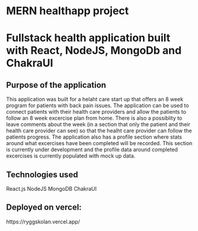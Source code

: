 # MERN healthapp project

<h1>Fullstack health application built with React, NodeJS, MongoDb and ChakraUI</h1>

<h2>Purpose of the application</h2>
<p>
This application was built for a helaht care start up that offers an 8 week program for patients with back pain issues. The application can be used to connect patients with their health care providers and allow the patients to follow an 8 week excercise plan from home. There is also a possiblity to leave comments about the week (in a section that only the patient and their health care provider can see) so that the healht care provider can follow the patients progress. The application also has a profile section where stats around what excercises have been completed will be recorded. This section is currently under development and the profile data around completed excercises is currently populated with mock up data.
</p>
  
<h2>Technologies used</h2>
React.js
NodeJS
MongoDB
ChakraUI

<h2>Deployed on vercel:</h2>
https://ryggskolan.vercel.app/



